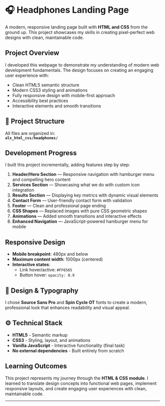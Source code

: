 # 🎧 Headphones Landing Page

A modern, responsive landing page built with **HTML and CSS** from the ground up. This project showcases my skills in creating pixel-perfect web designs with clean, maintainable code.

##  Project Overview

I developed this webpage to demonstrate my understanding of modern web development fundamentals. The design focuses on creating an engaging user experience with:

- Clean HTML5 semantic structure
- Modern CSS3 styling and animations
- Fully responsive design with mobile-first approach
- Accessibility best practices
- Interactive elements and smooth transitions

## 📁 Project Structure

All files are organized in:  
**`alx_html_css/headphones/`**

## Development Progress

I built this project incrementally, adding features step by step:

1. **Header/Hero Section** — Responsive navigation with hamburger menu and compelling hero content
2. **Services Section** — Showcasing what we do with custom icon integration
3. **Results Section** — Displaying key metrics with dynamic visual elements
4. **Contact Form** — User-friendly contact form with validation
5. **Footer** — Clean and professional page ending
6. **CSS Shapes** — Replaced images with pure CSS geometric shapes
7. **Animations** — Added smooth transitions and interactive effects
8. **Enhanced Navigation** — JavaScript-powered hamburger menu for mobile

## Responsive Design

- **Mobile breakpoint**: 480px and below
- **Maximum content width**: 1000px (centered)
- **Interactive states**:
  - Link hover/active: `#FF6565`
  - Button hover: `opacity: 0.9`

## 🎨 Design & Typography

I chose **Source Sans Pro** and **Spin Cycle OT** fonts to create a modern, professional look that enhances readability and visual appeal.

## ⚙️ Technical Stack

- **HTML5** - Semantic markup
- **CSS3** - Styling, layout, and animations
- **Vanilla JavaScript** - Interactive functionality (final task)
- **No external dependencies** - Built entirely from scratch

## Learning Outcomes

This project represents my journey through the **HTML & CSS module**. I learned to translate design concepts into functional web pages, implement responsive layouts, and create engaging user experiences with clean, maintainable code.

---
